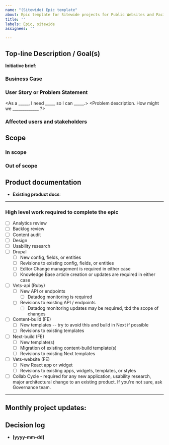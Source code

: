 ```yaml
---
name: "(Sitewide) Epic template"
about: Epic template for Sitewide projects for Public Websites and Facilities portfolios
title: ''
labels: Epic, sitewide
assignees: ''

---
```


## Top-line Description / Goal(s)

**Initiative brief:** 

### Business Case

### User Story or Problem Statement

<As a _____, I need _____ so I can _____.>
<Problem description. How might we _____________ ?>

### Affected users and stakeholders

## Scope
### In scope

### Out of scope


## Product documentation
* **Existing product docs**: 

---
### High level work required to complete the epic
- [ ] Analytics review
- [ ] Backlog review
- [ ] Content audit
- [ ] Design
- [ ] Usability research
- [ ] Drupal
  - [ ] New config, fields, or entities
  - [ ] Revisions to existing config, fields, or entities
  - [ ] Editor Change management is required in either case
  - [ ] Knowledge Base article creation or updates are required in either case
- [ ] Vets-api (Ruby)
  - [ ] New API or endpoints
    - [ ] Datadog monitoring is required 
  - [ ] Revisions to existing API / endpoints
    - [ ] Datadog monitoring updates may be required, tbd the scope of changes 
- [ ] Content-build (FE) 
  - [ ] New templates -- try to avoid this and build in Next if possible
  - [ ] Revisions to existing templates
- [ ] Next-build (FE)
  - [ ] New template(s)
  - [ ] Migration of existing content-build template(s)
  - [ ] Revisions to existing Next templates
- [ ] Vets-website (FE)
  - [ ] New React app or widget
  - [ ] Revisions to existing apps, widgets, templates, or styles
- [ ] Collab Cycle - required for any new application, usability research, major architectural change to an existing product. If you're not sure, ask Governance team.

---

## Monthly project updates:


## Decision log
* **[yyyy-mm-dd]** 
